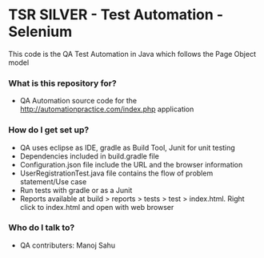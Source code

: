 # TSR SILVER - Test Automation - Selenium #
This code is the QA Test Automation in Java which follows the Page Object model

### What is this repository for? ###

* QA Automation source code for the http://automationpractice.com/index.php application


### How do I get set up? ###

* QA uses  eclipse as IDE,  gradle as Build Tool, Junit for unit testing
* Dependencies included in build.gradle file
* Configuration.json file include the URL and the browser information
* UserRegistrationTest.java file contains the flow of problem statement/Use case
* Run tests with gradle or as a Junit
* Reports available at build > reports > tests > test > index.html. Right click to index.html and open with web browser


### Who do I talk to? ###

* QA contributers:  Manoj Sahu